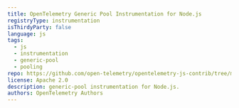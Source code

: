 ```yaml
---
title: OpenTelemetry Generic Pool Instrumentation for Node.js
registryType: instrumentation
isThirdyParty: false
language: js
tags:
  - js
  - instrumentation
  - generic-pool
  - pooling
repo: https://github.com/open-telemetry/opentelemetry-js-contrib/tree/main/plugins/node/opentelemetry-instrumentation-generic-pool
license: Apache 2.0
description: generic-pool instrumentation for Node.js.
authors: OpenTelemetry Authors
---
```

